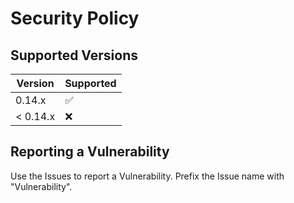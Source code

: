 # Security Policy

## Supported Versions

| Version  | Supported          |
| -------- | ------------------ |
| 0.14.x   | :white_check_mark: |
| < 0.14.x | :x:                |

## Reporting a Vulnerability

Use the Issues to report a Vulnerability. Prefix the Issue name with "Vulnerability".
